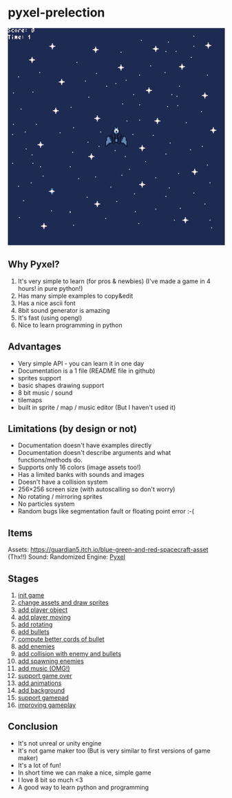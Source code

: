# pyxel-prelection

![gameplay](gameplay.gif)

## Why Pyxel?

1. It's very simple to learn (for pros & newbies) (I've made a game in 4 hours! in pure python!)
2. Has many simple examples to copy&edit
3. Has a nice ascii font
4. 8bit sound generator is amazing
5. It's fast (using opengl)
6. Nice to learn programming in python

## Advantages

* Very simple API - you can learn it in one day
* Documentation is a 1 file (README file in github)
* sprites support
* basic shapes drawing support
* 8 bit music / sound
* tilemaps
* built in sprite / map / music editor (But I haven't used it)

## Limitations (by design or not)

* Documentation doesn't have examples directly
* Documentation doesn't describe arguments and what functions/methods do.
* Supports only 16 colors (image assets too!)
* Has a limited banks with sounds and images
* Doesn't have a collision system
* 256×256 screen size (with autoscalling so don't worry)
* No rotating / mirroring sprites
* No particles system
* Random bugs like segmentation fault or floating point error :-(

## Items

Assets: https://guardian5.itch.io/blue-green-and-red-spacecraft-asset (Thx!!)
Sound: Randomized
Engine: [Pyxel](https://github.com/kitao/pyxel)

## Stages

1. [init game](https://github.com/firemark/pyxel-prelection/commit/06d3eaa38ac4101876d1d2101f876350d708a908)
2. [change assets and draw sprites](https://github.com/firemark/pyxel-prelection/commit/e91f013ad0359f5b3d4fa6c6359ddc0d527678b8)
3. [add player object](https://github.com/firemark/pyxel-prelection/commit/1afc536cfd3a555cf7dd5f886178313f6ee3e748)
4. [add player moving](https://github.com/firemark/pyxel-prelection/commit/57157740be2d08240d176aa330579e254c669759)
5. [add rotating](https://github.com/firemark/pyxel-prelection/commit/66cdf9a9e3d558053eeb194b3b6245e975e10007)
6. [add bullets](https://github.com/firemark/pyxel-prelection/commit/9e1b7c6acd4dd89506ef87f73ea964d19f923ece)
7. [compute better cords of bullet](https://github.com/firemark/pyxel-prelection/commit/d6d2fdf903016e8b83d6478781f2797d97ae1227)
8. [add enemies](https://github.com/firemark/pyxel-prelection/commit/e2d92020e08e0507c2a97da2dac377020c95742a)
9. [add collision with enemy and bullets](https://github.com/firemark/pyxel-prelection/commit/092f89296ea5c455f7d81400c20f60408c7577e0)
10. [add spawning enemies](https://github.com/firemark/pyxel-prelection/commit/7d85309b3f5e9c1bfb96cdb52e0e5ab1847059b4)
11. [add music (OMG!)](https://github.com/firemark/pyxel-prelection/commit/09b24e559b5d32d32f5a0e64dfb9fd7a1e9e23d6)
12. [support game over](https://github.com/firemark/pyxel-prelection/commit/af9bf1c1d240c84e4e8484e2fc8f2b03e75f9eaf)
13. [add animations](https://github.com/firemark/pyxel-prelection/commit/ea3ab3390c624b4c8f63da9b81b5384a200250c7)
14. [add background](https://github.com/firemark/pyxel-prelection/commit/c60aa3cbd9052d1b19372d2839ad24ebc07d2a35)
15. [support gamepad](https://github.com/firemark/pyxel-prelection/commit/bb1886de23b846a418cd3b47a5033dedcc5c5a1a)
16. [improving gameplay](https://github.com/firemark/pyxel-prelection/commit/e943556e6d5114dbebe798d5a081ca5571abe05c)

## Conclusion

* It's not unreal or unity engine
* It's not game maker too (But is very similar to first versions of game maker)
* It's a lot of fun!
* In short time we can make a nice, simple game
* I love 8 bit so much <3
* A good way to learn python and programming

